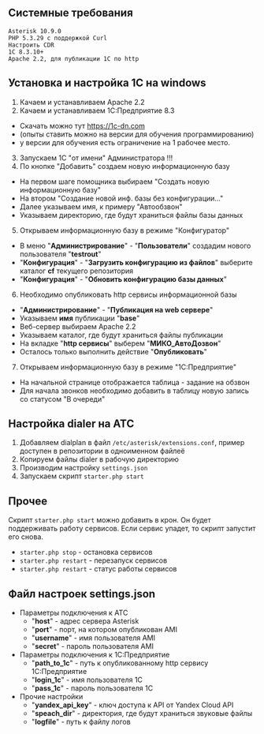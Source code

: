 ## Системные требования
```
Asterisk 10.9.0
PHP 5.3.29 с поддержкой Curl
Настроить CDR
1C 8.3.10+
Apache 2.2, для публикации 1С по http
```
## Установка и настройка 1С на windows

1. Качаем и устанавливаем Apache 2.2
2. Качаем и устанавливаем 1С:Предприятие 8.3 
  * Скачать можно тут https://1c-dn.com
  * (опыты ставить можно на версии для обучения программированию)
  * у версии для обучения есть ограничение на 1 рабочее место. 
3. Запускаем 1С "от имени" Администратора !!!
4. По кнопке "Добавить" создаем новую информационную базу
  * На первом шаге помощника выбираем "Создать новую информационную базу"
  * На втором "Создание новой инф. базы без конфигурации..."
  * Далее указываем имя, к примеру "Автообзвон"
  * Указываем директорию, где будут храниться файлы базы данных
  
5. Открываем информационную базу в режиме "Конфигуратор"
  * В меню "**Администрирование**" - "**Пользователи**" создадим нового пользователя "**testrout**"
  * "**Конфигурация**" - "**Загрузить конфигурацию из файлов**" выберите каталог **cf** текущего репозитория
  * "**Конфигурация**" - "**Обновить конфигурацию базы данных**"
  
6. Необходимо опубликовать http сервисы информационной базы
  * "**Администрирование**" - "**Публикация на web сервере**"
  * Указываем **имя** публикации "**base**"
  * Веб-сервер выбираем Apache 2.2
  * Указываем каталог, где будут храниться файлы публикации 
  * На вкладке "**http сервисы**" выберем "**МИКО_АвтоДозвон**"
  * Осталось только выполнить действие "**Опубликовать**"
  
7. Открываем информационную базу в режиме "1C:Предприятие"
  * На начальной странице отображается таблица - задание на обзвон
  * Для начала звонков необходимо добавить в таблицу новую запись со статусом "В очереди"

## Настройка dialer на АТС
1. Добавляем dialplan в файл ```/etc/asterisk/extensions.conf```, пример доступен в репозитории в одноименном файлеё
2. Копируем файлы dialer в рабочую директорию 
3. Производим настройку ```settings.json```
4. Запускаем скрипт ```starter.php start```

## Прочее

Скрипт ```starter.php start``` можно добавить в крон. Он будет поддерживать работу сервисов. Если сервис упадет, то скрипт запустит его снова. 

  * ```starter.php stop``` - остановка сервисов
  * ```starter.php restart``` - перезапуск сервисов
  * ```starter.php restart``` - статус работы сервисов
  
## Файл настроек settings.json

* Параметры подключения к АТС
  * "**host**" - адрес сервера Asterisk
  * "**port**" - порт, на котором опубликован AMI
  * "**username**" - имя пользователя AMI
  * "**secret**" - пароль пользователя AMI
* Параметры подключения к 1С:Предприятие
  * "**path_to_1c**" - путь к опубликованному http сервису 1С:Предприятие
  * "**login_1c**" - имя пользователя 1С
  * "**pass_1c**" - пароль пользователя 1С
* Прочие настройки
  * "**yandex_api_key**" - ключ доступа к API от Yandex Cloud API
  * "**speach_dir**" - директория, где будут храниться звуковые файлы
  * "**logfile**" - путь к файлу логов
 
